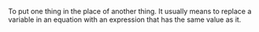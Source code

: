 To put one thing in the place of another thing. It usually means to
replace a variable in an equation with an expression that has the same
value as it.
